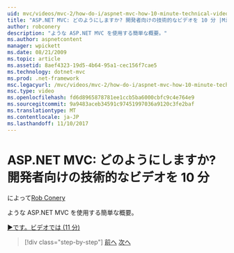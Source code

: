 ```yaml
---
uid: mvc/videos/mvc-2/how-do-i/aspnet-mvc-how-10-minute-technical-video-for-developers
title: "ASP.NET MVC: どのようにしますか? 開発者向けの技術的なビデオを 10 分 |Microsoft ドキュメント"
author: robconery
description: "ような ASP.NET MVC を使用する簡単な概要。"
ms.author: aspnetcontent
manager: wpickett
ms.date: 08/21/2009
ms.topic: article
ms.assetid: 8aef4323-19d5-4b64-95a1-cec156f7cae5
ms.technology: dotnet-mvc
ms.prod: .net-framework
msc.legacyurl: /mvc/videos/mvc-2/how-do-i/aspnet-mvc-how-10-minute-technical-video-for-developers
msc.type: video
ms.openlocfilehash: fd6d8965878781ee1ccb5ba6000cbfc9c4e764e9
ms.sourcegitcommit: 9a9483aceb34591c97451997036a9120c3fe2baf
ms.translationtype: MT
ms.contentlocale: ja-JP
ms.lasthandoff: 11/10/2017
---
```

<a name="aspnet-mvc-how-10-minute-technical-video-for-developers"></a>ASP.NET MVC: どのようにしますか? 開発者向けの技術的なビデオを 10 分
====================
によって[Rob Conery](https://github.com/robconery)

ような ASP.NET MVC を使用する簡単な概要。

[&#9654;です。ビデオでは (11 分)](https://channel9.msdn.com/Blogs/ASP-NET-Site-Videos/aspnet-mvc-how-10-minute-technical-video-for-developers)

>[!div class="step-by-step"]
[前へ](why-aspnet-mvc-3-minute-overview-video-for-decision-makers.md)
[次へ](how-do-i-return-json-formatted-data-for-an-ajax-call-in-an-aspnet-mvc-web-application.md)
